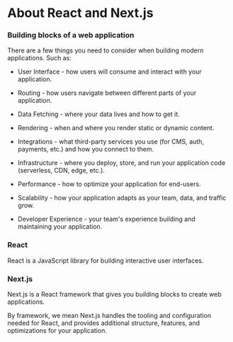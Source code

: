 # About React and Next.js

### Building blocks of a web application

There are a few things you need to consider when building modern applications. Such as:

- User Interface - how users will consume and interact with your application.

- Routing - how users navigate between different parts of your application.

- Data Fetching - where your data lives and how to get it.

- Rendering - when and where you render static or dynamic content.

- Integrations - what third-party services you use (for CMS, auth, payments, etc.) and how you connect to them.

- Infrastructure - where you deploy, store, and run your application code (serverless, CDN, edge, etc.).

- Performance - how to optimize your application for end-users.

- Scalability - how your application adapts as your team, data, and traffic grow.

- Developer Experience - your team's experience building and maintaining your application.

### React

React is a JavaScript library for building interactive user interfaces.

### Next.js

Next.js is a React framework that gives you building blocks to create web applications.

By framework, we mean Next.js handles the tooling and configuration needed for React, and provides additional structure, features, and optimizations for your application.
